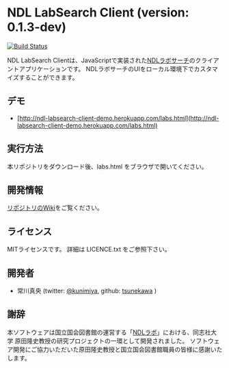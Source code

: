NDL LabSearch Client (version: 0.1.3-dev)
===================================

[![Build Status](https://travis-ci.org/ineku2/ndl-labsearch-client.svg?branch=develop)](https://travis-ci.org/ineku2/ndl-labsearch-client)

NDL LabSearch Clientは、JavaScriptで実装された[NDLラボサーチ](http://lab.kn.ndl.go.jp/ndls/labs.html)のクライアントアプリケーションです。
NDLラボサーチのUIをローカル環境下でカスタマイズすることができます。

## デモ

- [http://ndl-labsearch-client-demo.herokuapp.com/labs.html](http://ndl-labsearch-client-demo.herokuapp.com/labs.html)

## 実行方法
本リポジトリをダウンロード後、labs.html をブラウザで開いてください。

## 開発情報
[リポジトリのWiki](https://github.com/ineku2/ndl-labsearch-client/wiki)をご覧ください。

## ライセンス
MITライセンスです。
詳細は LICENCE.txt をご参照下さい。

## 開発者
* 常川真央 (twitter: [@kunimiya](http://twitter.com/kunimiya/), github: [tsunekawa](https://github.com/tsunekawa) )

## 謝辞
本ソフトウェアは国立国会図書館の運営する「[NDLラボ](http://lab.kn.ndl.go.jp/cms/)」における、同志社大学 原田隆史教授の研究プロジェクトの一環として開発されました。
ソフトウェア開発にご協力いただいた原田隆史教授と国立国会図書館職員の皆様に感謝いたします。
